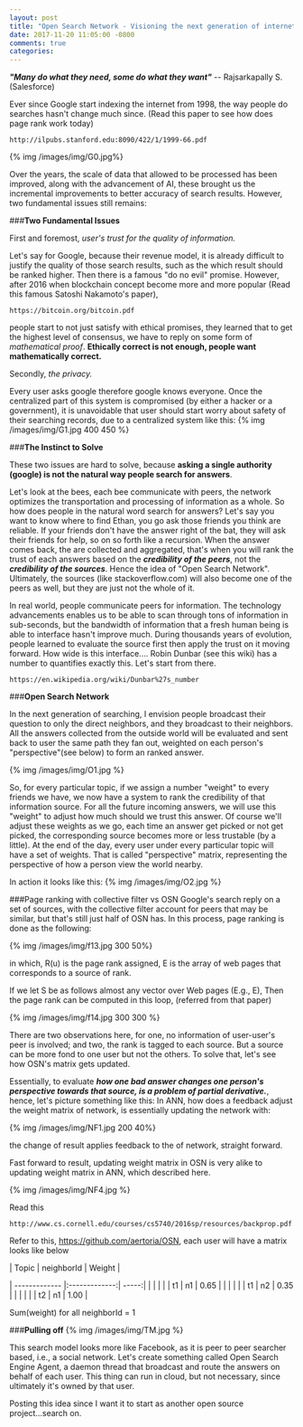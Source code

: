 ```yaml
---
layout: post
title: "Open Search Network - Visioning the next generation of internet searching"
date: 2017-11-20 11:05:00 -0800
comments: true
categories:
---
```


***"Many do what they need, some do what they want"***  --  Rajsarkapally S. (Salesforce)


Ever since Google start indexing the internet from 1998, the way people do searches hasn't change much since. (Read this paper to see how does page rank work today)
```
http://ilpubs.stanford.edu:8090/422/1/1999-66.pdf
```

{% img /images/img/G0.jpg%}

Over the years, the scale of data that allowed to be processed has been improved, along with the advancement of AI, these brought us the incremental improvements to better accuracy of search results. However, two fundamental issues still remains:

###**Two Fundamental Issues**

First and foremost, *user's trust for the quality of information.*

Let's say for Google, because their revenue model, it is already difficult to justify the quality of those search results, such as the which result should be ranked higher. Then there is a famous "do no evil" promise. However, after 2016 when blockchain concept become more and more popular (Read this famous Satoshi Nakamoto's paper),
```
https://bitcoin.org/bitcoin.pdf
```
people start to not just satisfy with ethical promises, they learned that to get the highest level of consensus, we have to reply on some form of *mathematical proof*. **Ethically correct is not enough, people want mathematically correct.**

Secondly, *the privacy.*

Every user asks google therefore google knows everyone. Once the centralized part of this system is compromised (by either a hacker or a government), it is unavoidable that user should start worry about safety of their searching records, due to a centralized system like this:
{% img /images/img/G1.jpg 400 450 %}


###**The Instinct to Solve**

These two issues are hard to solve, because **asking a single authority (google) is not the natural way people search for answers**.

Let's look at the bees, each bee communicate with peers, the network optimizes the transportation and processing of information as a whole. So how does people in the natural word search for answers? Let's say you want to know where to find Ethan, you go ask those friends you think are reliable. If your friends don't have the answer right of the bat, they will ask their friends for help, so on so forth like a recursion. When the answer comes back, the are collected and aggregated, that's when you will rank the trust of each answers based on the ***credibility of the peers***, not the ***credibility of the sources***. Hence the idea of "Open Search Network". Ultimately, the sources (like stackoverflow.com) will also become one of the peers as well, but they are just not the whole of it.

In real world, people communicate peers for information. The technology advancements enables us to be able to scan through tons of information in sub-seconds, but the bandwidth of information that a fresh human being is able to interface hasn't improve much. During thousands years of evolution, people learned to evaluate the source first then apply the trust on it moving forward. How wide is this interface.... Robin Dunbar (see this wiki) has a number to quantifies exactly this. Let's start from there.
```
https://en.wikipedia.org/wiki/Dunbar%27s_number
```


###**Open Search Network**


In the next generation of searching, I envision people broadcast their question to only the direct neighbors, and they broadcast to their neighbors. All the answers collected from the outside world will be evaluated and sent back to user the same path they fan out, weighted on each person's "perspective"(see below) to form an ranked answer.

{% img /images/img/O1.jpg %}


So, for every particular topic, if we assign a number "weight" to every friends we have, we now have a system to rank the credibility of that information source. For all the future incoming answers, we will use this "weight" to adjust how much should we trust this answer. Of course we'll adjust these weights as we go, each time an answer get picked or not get picked, the corresponding source becomes more or less trustable (by a little). At the end of the day, every user under every particular topic will have a set of weights. That is called "perspective" matrix, representing the perspective of how a person view the world nearby.

In action it looks like this:
{% img /images/img/O2.jpg %}


###Page ranking with collective filter vs OSN
Google's search reply on a set of sources, with the collective filter account for peers that may be similar, but that's still just half of OSN has. In this process, page ranking is done as the following:

{% img /images/img/f13.jpg 300 50%}

in which, R(u) is the page rank assigned, E is the array of web pages that corresponds to a source of rank.

If we let S be as follows almost any vector over Web pages (E.g., E), Then the page rank can be computed in this loop, (referred from that paper)

{% img /images/img/f14.jpg 300 300 %}

There are two observations here, for one, no information of user-user's peer is involved; and two, the rank is tagged to each source. But a source can be more fond to one user but not the others. To solve that, let's see how OSN's matrix gets updated.

Essentially, to evaluate ***how one bad answer changes one person's perspective towards that source, is a problem of partial derivative.***, hence, let's picture something like this: In ANN, how does a feedback adjust the weight matrix of network, is essentially updating the network with:

{% img /images/img/NF1.jpg 200 40%}

the change of result applies feedback to the of network, straight forward.

Fast forward to result, updating weight matrix in OSN is very alike to updating weight matrix in ANN, which described here.

{% img /images/img/NF4.jpg %}

Read this
```
http://www.cs.cornell.edu/courses/cs5740/2016sp/resources/backprop.pdf
```

Refer to this, https://github.com/aertoria/OSN, each user will have a matrix looks like below

| Topic        | neighborId     | Weight  |

| ------------- |:-------------:| -----:|
|   |   |   |
| t1      | n1 | 0.65 |
|   |   |   |
| t1      | n2      |   0.35 |
|   |   |   |
| t2 | n1      |    1.00 |

Sum(weight) for all neighborId = 1



###**Pulling off**
{% img /images/img/TM.jpg %}

This search model looks more like Facebook, as it is peer to peer searcher based, i.e., a social network. Let's create something called Open Search Engine Agent, a daemon thread that broadcast and route the answers on behalf of each user. This thing can run in cloud, but not necessary, since ultimately it's owned by that user.

Posting this idea since I want it to start as another open source project...search on.
